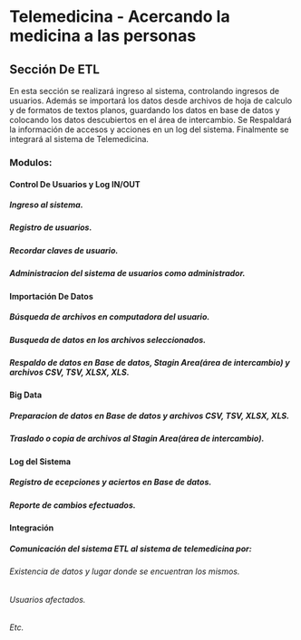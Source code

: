 # Telemedicina - Acercando la medicina a las personas

## Sección De ETL

En esta sección se realizará ingreso al sistema, controlando ingresos de usuarios. Además se importará los datos desde archivos de hoja de calculo y de formatos de textos planos, guardando los datos en base de datos y colocando los datos descubiertos en el área de intercambio. Se Respaldará la información de accesos y acciones en un log del sistema. Finalmente se integrará al sistema de Telemedicina.


### Modulos:

#### Control De Usuarios y Log IN/OUT
##### Ingreso al sistema.
##### Registro de usuarios.
##### Recordar claves de usuario.
##### Administracion del sistema de usuarios como administrador.

#### Importación De Datos
##### Búsqueda de archivos en computadora del usuario.
##### Busqueda de datos en los archivos seleccionados.
##### Respaldo de datos en Base de datos, Stagin Area(área de intercambio) y archivos CSV, TSV, XLSX, XLS.

#### Big Data
##### Preparacion de datos en Base de datos y archivos CSV, TSV, XLSX, XLS.
##### Traslado o copia de archivos al Stagin Area(área de intercambio).

#### Log del Sistema
##### Registro de ecepciones y aciertos en Base de datos.
##### Reporte de cambios efectuados.

#### Integración
##### Comunicación del sistema ETL al sistema de telemedicina por:
 ###### Existencia de datos y lugar donde se encuentran los mismos.
 ###### Usuarios afectados.
 ###### Etc.
 
 
